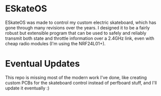 # ESkateOS
ESkateOS was made to control my custom electric skateboard, which has gone through many revisions over the years. I designed it to be a fairly robust but extensible program that can be used to safely and reliably transmit both state and throttle information over a 2.4GHz link, even with cheap radio modules (I'm using the NRF24L01+).

# Eventual Updates
This repo is missing most of the modern work I've done, like creating custom PCBs for the skateboard control instead of perfboard stuff, and I'll update it eventually :)
